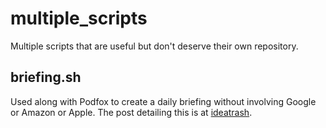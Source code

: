# multiple_scripts
Multiple scripts that are useful but don't deserve their own repository.  

## briefing.sh  

Used along with Podfox to create a daily briefing without involving 
Google or Amazon or Apple.  The post detailing this is at 
[ideatrash](https://ideatrash.net/?p=69528).
